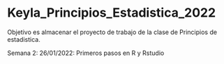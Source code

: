 # Keyla_Principios_Estadistica_2022
Objetivo es almacenar el proyecto de trabajo de la clase de Principios de estadistica.

Semana 2: 26/01/2022: Primeros pasos en R y Rstudio
